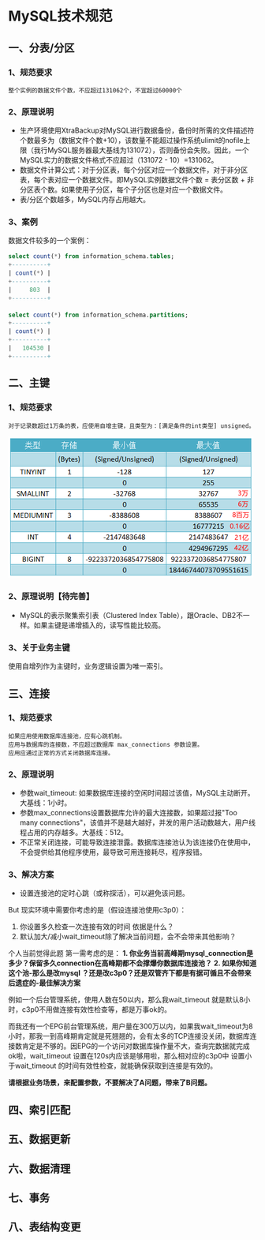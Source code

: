 # MySQL技术规范

## 一、分表/分区

### 1、规范要求

```
整个实例的数据文件个数，不应超过131062个，不宜超过60000个
```

### 2、原理说明

- 生产环境使用XtraBackup对MySQL进行数据备份，备份时所需的文件描述符个数最多为（数据文件个数+10），该数量不能超过操作系统ulimit的nofile上限（我行MySQL服务器最大基线为131072），否则备份会失败。因此，一个MySQL实力的数据文件格式不应超过（131072 - 10）=131062。
- 数据文件计算公式：对于分区表，每个分区对应一个数据文件，对于非分区表，每个表对应一个数据文件。即MySQL实例数据文件个数 = 表分区数 + 非分区表个数。如果使用子分区，每个子分区也是对应一个数据文件。
- 表/分区个数越多，MySQL内存占用越大。

### 3、案例

数据文件较多的一个案例：

```sql
select count(*) from information_schema.tables;
+----------+
| count(*) |
+----------+
|     803  |
+----------+

select count(*) from information_schema.partitions;
+----------+
| count(*) |
+----------+
|   104530 |
+----------+
```

## 二、主键

### 1、规范要求

```
对于记录数超过1万条的表，应使用自增主键，且类型为：[满足条件的int类型] unsigned。
```

![](./img/int-size.png)

### 2、原理说明【待完善】

- MySQL的表示聚集索引表（Clustered Index Table），跟Oracle、DB2不一样。如果主键是递增插入的，读写性能比较高。

### 3、关于业务主键

使用自增列作为主键时，业务逻辑设置为唯一索引。

## 三、连接

### 1、规范要求

```
如果应用使用数据库连接池，应有心跳机制。
应用与数据库的连接数，不应超过数据库 max_connections 参数设置。
应用应通过正常的方式关闭数据库连接。
```

### 2、原理说明

- 参数wait_timeout: 如果数据库连接的空闲时间超过该值，MySQL主动断开。大基线：1小时。
- 参数max_connections设置数据库允许的最大连接数，如果超过报"Too many connections"，该值并不是越大越好，并发的用户活动数越大，用户线程占用的内存越多。大基线：512。
- 不正常关闭连接，可能导致连接泄露。数据库连接池认为该连接仍在使用中，不会提供给其他程序使用，最导致可用连接耗尽，程序报错。

### 3、解决方案  

- 设置连接池的定时心跳（或称探活），可以避免该问题。

But 现实环境中需要你考虑的是（假设连接池使用c3p0）：

1. 你设置多久检查一次连接有效的时间 依据是什么？
2. 默认加大/减小wait_timeout除了解决当前问题，会不会带来其他影响？

个人当前觉得此题 第一需考虑的是：
 **1. 你业务当前高峰期mysql_connection是多少？保留多久connection在高峰期都不会撑爆你数据库连接池？**
 **2. 如果你知道这个池-那么是改mysql ？还是改c3p0？还是双管齐下都是有据可循且不会带来后遗症的-最佳解决方案**

例如一个后台管理系统，使用人数在50以内，那么我wait_timeout 就是默认8小时，c3p0不用做连接有效性检查等，都是万事ok的。

而我还有一个EPG前台管理系统，用户量在300万以内，如果我wait_timeout为8小时，那我一到高峰期肯定就是死翘翘的，会有太多的TCP连接没关闭，数据库连接数肯定是不够的。因EPG的一个访问对数据库操作量不大，查询完数据就完成ok啦，wait_timeout 设置在120s内应该是够用啦，那么相对应的c3p0中 设置小于wait_timeout 的时间有效性检查，就能确保获取到连接是有效的。

**请根据业务场景，来配置参数，不要解决了A问题，带来了B问题。**

## 四、索引匹配

## 五、数据更新

## 六、数据清理

## 七、事务

## 八、表结构变更

